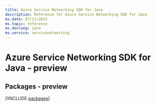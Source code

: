 ```yaml
---
title: Azure Service Networking SDK for Java
description: Reference for Azure Service Networking SDK for Java
ms.date: 07/11/2025
ms.topic: reference
ms.devlang: java
ms.service: servicenetworking
---
```

# Azure Service Networking SDK for Java - preview
## Packages - preview
[!INCLUDE [packages](service-networking-index.md)]
